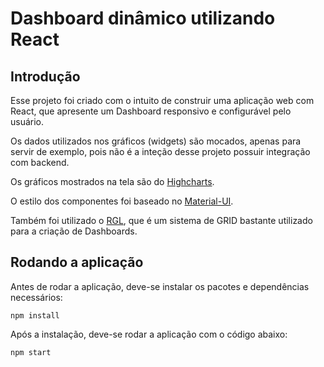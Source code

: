 
# Dashboard dinâmico utilizando React  
  
## Introdução  
  
Esse projeto foi criado com o intuito de construir uma aplicação web com React, que apresente um Dashboard responsivo e configurável pelo usuário.  
  
Os dados utilizados nos gráficos (widgets) são mocados, apenas para servir de exemplo, pois não é a inteção desse projeto possuir integração com backend.  
  
Os gráficos mostrados na tela são do [Highcharts](https://www.highcharts.com/).  
  
O estilo dos componentes foi baseado no [Material-UI](https://www.material-ui.com/).  
  
Também foi utilizado o [RGL](https://github.com/STRML/react-grid-layout), que é um sistema de GRID bastante utilizado para a criação de Dashboards.  
  
## Rodando a aplicação  
  
Antes de rodar a aplicação, deve-se instalar os pacotes e dependências necessários:  
```  
npm install  
```  
Após a instalação, deve-se rodar a aplicação com o código abaixo:  
```  
npm start  
```